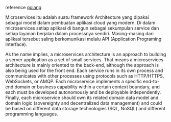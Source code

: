 reference [golang](https://github.com/raycad/go-microservices/tree/master/src/movie-microservice) 

Microservices itu adalah suatu framework Architecture yang dipakai sebagai model dalam pembuatan aplikasi cloud yang modern. Di dalam microservices setiap aplikasi di bangun sebagai sekumpulan service dan setiap layanan berjalan dalam processnya sendiri. Masing-masing dari aplikasi tersebut saling berkomunikasi melalu API (Application Programing Interface).

As the name implies, a microservices architecture is an approach to building a server application as a set of small services. That means a microservices architecture is mainly oriented to the back-end, although the approach is also being used for the front end. Each service runs in its own process and communicates with other processes using protocols such as HTTP/HTTPS, WebSockets, or AMQP. Each microservice implements a specific end-to-end domain or business capability within a certain context boundary, and each must be developed autonomously and be deployable independently. Finally, each microservice should own its related domain data model and domain logic (sovereignty and decentralized data management) and could be based on different data storage technologies (SQL, NoSQL) and different programming languages.
